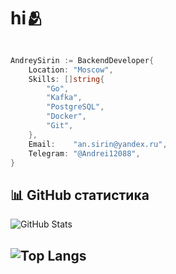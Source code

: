 # hi🫂
```go

AndreySirin := BackendDeveloper{
    Location: "Moscow",
    Skills: []string{
        "Go",
        "Kafka",
        "PostgreSQL",
        "Docker",
        "Git",
    },
    Email:    "an.sirin@yandex.ru",
    Telegram: "@Andrei12088",
}
```
## 📊 GitHub статистика

![GitHub Stats](https://github-readme-stats.vercel.app/api?username=AndreySirin&show_icons=true&theme=tokyonight)

![Top Langs](https://github-readme-stats.vercel.app/api/top-langs/?username=AndreySirin&layout=compact&theme=tokyonight)
---
